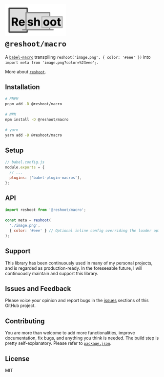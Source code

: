 # <img src="https://raw.githubusercontent.com/billykwok/reshoot/main/logo.png" width="200" alt="Reshoot logo" /><br/>`@reshoot/macro`

A [`babel-macro`](https://github.com/kentcdodds/babel-plugin-macros) transpiling `reshoot('image.png', { color: '#eee' })` into `import meta from 'image.png?color=%23eee';`.

More about [`reshoot`](https://github.com/billykwok/reshoot).

## Installation

```sh
# PNPM
pnpm add -D @reshoot/macro

# NPM
npm install -D @reshoot/macro

# yarn
yarn add -D @reshoot/macro
```

## Setup

```js
// babel.config.js
module.exports = {
  // ...
  plugins: ['babel-plugin-macros'],
};
```

## API

```js
import reshoot from '@reshoot/macro';

const meta = reshoot(
  './image.png',
  { color: '#eee' } // Optional inline config overriding the loader options
);
```

## Support

This library has been continuously used in many of my personal projects, and is regarded as production-ready. In the foreseeable future, I will continuously maintain and support this library.

## Issues and Feedback

Please voice your opinion and report bugs in the [issues](https://github.com/billykwok/reshoot/issues) sections of this GitHub project.

## Contributing

You are more than welcome to add more functionalities, improve documentation, fix bugs, and anything you think is needed. The build step is pretty self-explanatory. Please refer to [`package.json`](https://github.com/billykwok/reshoot/blob/main/package.json).

## License

MIT
